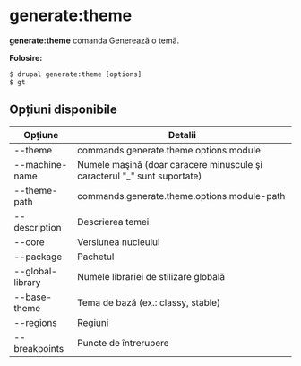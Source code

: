 # generate:theme
**generate:theme** comanda Generează o temă.

**Folosire:**
```
$ drupal generate:theme [options] 
$ gt  
```

## Opțiuni disponibile
Opțiune | Detalii
-------|-------------
--theme | commands.generate.theme.options.module
--machine-name | Numele maşină (doar caracere minuscule şi caracterul "_" sunt suportate)
--theme-path | commands.generate.theme.options.module-path
--description | Descrierea temei
--core | Versiunea nucleului
--package | Pachetul
--global-library | Numele librariei de stilizare globală
--base-theme | Tema de bază (ex.: classy, stable)
--regions | Regiuni
--breakpoints | Puncte de întrerupere
